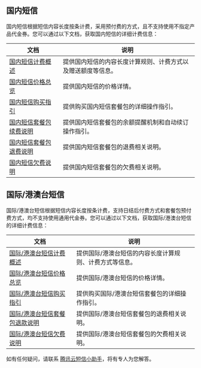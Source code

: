 ## 国内短信
国内短信根据短信内容长度按条计费，采用预付费的方式，且不支持使用不指定产品代金券。您可以通过以下文档，获取国内短信的详细计费信息：

| 文档 | 说明 |
|---------|---------|
| [国内短信计费概述](https://cloud.tencent.com/document/product/382/18058) | 提供国内短信的内容长度计算规则、计费方式以及赠送额度等信息。 |
| [国内短信价格总览](https://cloud.tencent.com/document/product/382/36132) | 提供国内短信的价格详情。 |
| [国内短信购买指引](https://cloud.tencent.com/document/product/382/18060) | 提供购买国内短信套餐包的详细操作指引。 |
| [国内短信套餐包续费说明](https://cloud.tencent.com/document/product/382/18059) | 提供国内短信套餐包的余额提醒机制和自动续订操作指引。 |
| [国内短信套餐包退费说明](https://cloud.tencent.com/document/product/382/35827) | 提供国内短信套餐包的退费相关说明。 |
| [国内短信欠费说明](https://cloud.tencent.com/document/product/382/40724) | 提供国内短信套餐包的欠费相关说明。 |


## 国际/港澳台短信
国际/港澳台短信根据短信内容长度按条计费，支持日结后付费方式和套餐包预付费方式，均不支持使用通用代金券。您可以通过以下文档，获取国际/港澳台短信的详细计费信息：

| 文档 | 说明 |
|---------|---------|
| [国际/港澳台短信计费概述](https://cloud.tencent.com/document/product/382/18052) | 提供国际/港澳台短信的内容长度计算规则、计费方式等信息。 |
| [国际/港澳台短信价格总览](https://cloud.tencent.com/document/product/382/18051) | 提供国际/港澳台短信的价格详情。 |
| [国际/港澳台短信购买指引](https://cloud.tencent.com/document/product/382/44224) | 提供购买国际/港澳台短信套餐包的详细操作指引。 |
| [国际/港澳台短信套餐包退款说明](https://cloud.tencent.com/document/product/382/44227) | 提供国际/港澳台短信套餐包的退费相关说明。 |
| [国际/港澳台短信欠费说明](https://cloud.tencent.com/document/product/382/44228) | 提供国际/港澳台短信套餐包的欠费相关说明。 |


如有任何疑问，请联系 [腾讯云短信小助手](https://tccc.qcloud.com/web/im/index.html#/chat?webAppId=8fa15978f85cb41f7e2ea36920cb3ae1&title=Sms)，将有专人为您解答。
